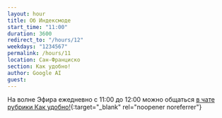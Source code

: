 ```yaml
---
layout: hour
title: Об Индексмоде
start_time: "11:00"
duration: 3600
redirect_to: "/hours/12"
weekdays: "1234567"
permalink: /hours/11
location: Сан-Франциско
section: Как удобно!
author: Google AI
guest:   
---
```


На волне Эфира ежедневно c 11:00 до 12:00 можно общаться [в чате рубрики Как удобно!](https://t.me/+3ea9GLproCZkMzZi){:target="_blank" rel="noopener noreferrer"}
